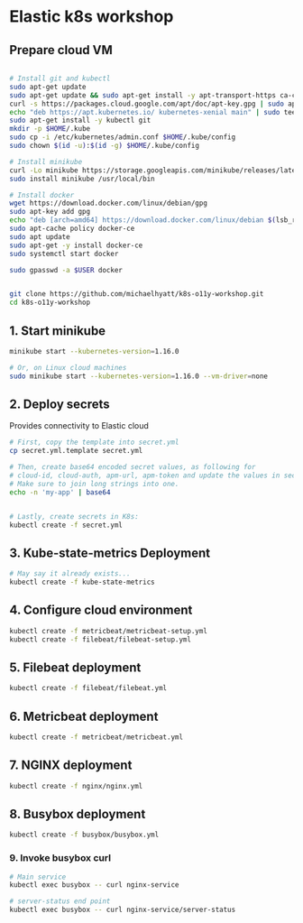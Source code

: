# Elastic k8s workshop

## Prepare cloud VM
```bash

# Install git and kubectl
sudo apt-get update
sudo apt-get update && sudo apt-get install -y apt-transport-https ca-certificates wget software-properties-common
curl -s https://packages.cloud.google.com/apt/doc/apt-key.gpg | sudo apt-key add -
echo "deb https://apt.kubernetes.io/ kubernetes-xenial main" | sudo tee -a /etc/apt/sources.list.d/kubernetes.list
sudo apt-get install -y kubectl git
mkdir -p $HOME/.kube
sudo cp -i /etc/kubernetes/admin.conf $HOME/.kube/config
sudo chown $(id -u):$(id -g) $HOME/.kube/config

# Install minikube
curl -Lo minikube https://storage.googleapis.com/minikube/releases/latest/minikube-linux-amd64 && chmod +x minikube
sudo install minikube /usr/local/bin

# Install docker
wget https://download.docker.com/linux/debian/gpg
sudo apt-key add gpg
echo "deb [arch=amd64] https://download.docker.com/linux/debian $(lsb_release -cs) stable" | sudo tee -a /etc/apt/sources.list.d/docker.list
sudo apt-cache policy docker-ce
sudo apt update
sudo apt-get -y install docker-ce
sudo systemctl start docker

sudo gpasswd -a $USER docker


git clone https://github.com/michaelhyatt/k8s-o11y-workshop.git
cd k8s-o11y-workshop

```

## 1. Start minikube
```bash
minikube start --kubernetes-version=1.16.0

# Or, on Linux cloud machines
sudo minikube start --kubernetes-version=1.16.0 --vm-driver=none
```

## 2. Deploy secrets
Provides connectivity to Elastic cloud
```bash
# First, copy the template into secret.yml
cp secret.yml.template secret.yml

# Then, create base64 encoded secret values, as following for
# cloud-id, cloud-auth, apm-url, apm-token and update the values in secret.yml
# Make sure to join long strings into one.
echo -n 'my-app' | base64


# Lastly, create secrets in K8s:
kubectl create -f secret.yml
```

## 3. Kube-state-metrics Deployment
```bash
# May say it already exists...
kubectl create -f kube-state-metrics
```

## 4. Configure cloud environment
```bash
kubectl create -f metricbeat/metricbeat-setup.yml
kubectl create -f filebeat/filebeat-setup.yml
```

## 5. Filebeat deployment
```bash
kubectl create -f filebeat/filebeat.yml
```

## 6. Metricbeat deployment
```bash
kubectl create -f metricbeat/metricbeat.yml
```

## 7. NGINX deployment
```bash
kubectl create -f nginx/nginx.yml
```

## 8. Busybox deployment
```bash
kubectl create -f busybox/busybox.yml
```

### 9. Invoke busybox curl
```bash
# Main service
kubectl exec busybox -- curl nginx-service

# server-status end point
kubectl exec busybox -- curl nginx-service/server-status
```
